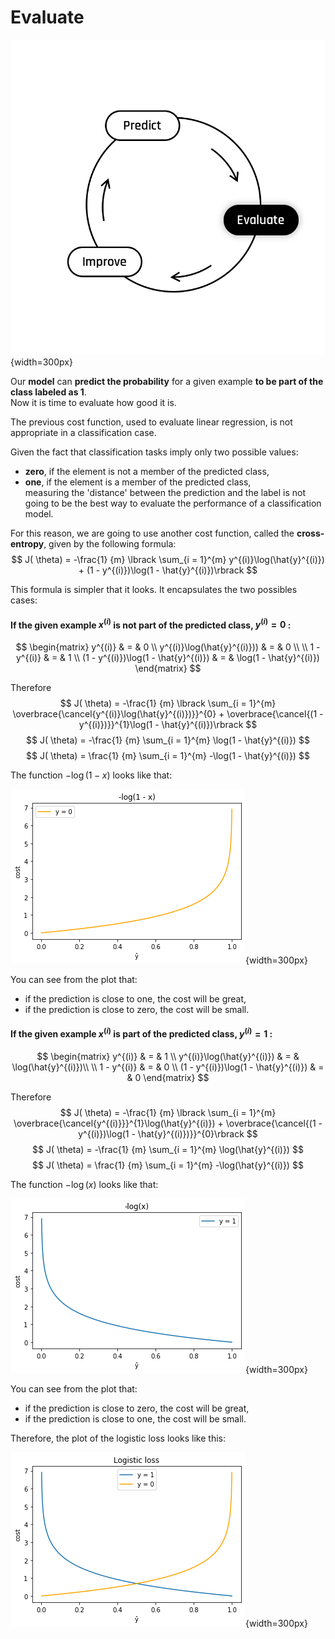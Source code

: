 # Evaluate

  ![titre](../assets/Evaluate.png){width=300px}  

Our **model** can **predict the probability** for a given example **to be part of the class labeled as 1**.  
Now it is time to evaluate how good it is.  

The previous cost function, used to evaluate linear regression, is not appropriate in a classification case.  

Given the fact that classification tasks imply only two possible values:
- **zero**, if the element is not a member of the predicted class,
- **one**, if the element is a member of the predicted class,  
  measuring the 'distance' between the prediction and the label is not going to be the best way to evaluate the performance of a classification  model.

For this reason, we are going to use another cost function, called the **cross-entropy**, given by the following formula:  
$$
J( \theta) = -\frac{1} {m} \lbrack \sum_{i = 1}^{m} y^{(i)}\log(\hat{y}^{(i)}) + (1 - y^{(i)})\log(1 - \hat{y}^{(i)})\rbrack
$$

This formula is simpler that it looks. It encapsulates the two possibles cases:  
#### If the given example $x^{(i)}$ is not part of the predicted class, $y^{(i)} = 0$ :  
$$
\begin{matrix}
y^{(i)} & = & 0 \\
y^{(i)}\log(\hat{y}^{(i)})) & = & 0   \\
\\
1 - y^{(i)} & = & 1 \\
(1 - y^{(i)})\log(1 - \hat{y}^{(i)}) & = & \log(1 - \hat{y}^{(i)})
\end{matrix}
$$

Therefore 
$$
J( \theta) = -\frac{1} {m} \lbrack \sum_{i = 1}^{m} \overbrace{\cancel{y^{(i)}\log(\hat{y}^{(i)})}}^{0} + \overbrace{\cancel{(1 - y^{(i)})}}^{1}\log(1 - \hat{y}^{(i)})\rbrack
$$
$$
J( \theta) = -\frac{1} {m} \sum_{i = 1}^{m} \log(1 - \hat{y}^{(i)})
$$
$$
J( \theta) = \frac{1} {m} \sum_{i = 1}^{m} -\log(1 - \hat{y}^{(i)})
$$

The function $-\log(1 - x)$ looks like that: 

  ![titre](../assets/-log_1-x.png){width=300px}  


You can see from the plot that: 
- if the prediction is close to one, the cost will be great, 
- if the prediction is close to zero, the cost will be small.  



#### If the given example $x^{(i)}$ is part of the predicted class, $y^{(i)} = 1$ :  
$$
\begin{matrix}
y^{(i)} & = & 1 \\
y^{(i)}\log(\hat{y}^{(i)}) & = & \log(\hat{y}^{(i)})\\
\\
1 - y^{(i)} & = & 0 \\ 
(1 - y^{(i)})\log(1 - \hat{y}^{(i)}) & = & 0  
\end{matrix}
$$

Therefore 
$$
J( \theta) = -\frac{1} {m} \lbrack \sum_{i = 1}^{m} \overbrace{\cancel{y^{(i)}}}^{1}\log(\hat{y}^{(i)}) + \overbrace{\cancel{(1 - y^{(i)})\log(1 - \hat{y}^{(i)})}}^{0}\rbrack
$$
$$
J( \theta) = -\frac{1} {m} \sum_{i = 1}^{m} \log(\hat{y}^{(i)})
$$
$$
J( \theta) = \frac{1} {m} \sum_{i = 1}^{m} -\log(\hat{y}^{(i)})
$$

The function $-\log(x)$ looks like that: 

  ![titre](../assets/-log_x.png){width=300px}  


You can see from the plot that: 
- if the prediction is close to zero, the cost will be great, 
- if the prediction is close to one, the cost will be small.  


Therefore, the plot of the logistic loss looks like this:   

  ![titre](../assets/log_loss.png){width=300px}  
